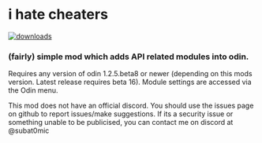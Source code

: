 # i hate cheaters 

[![downloads](https://img.shields.io/github/downloads/SubAt0m1c/HateCheaters/total?style=for-the-badge)](https://github.com/SubAt0m1c/HateCheaters)

### (fairly) simple mod which adds API related modules into odin.
Requires any version of odin 1.2.5.beta8 or newer (depending on this mods version. Latest release requires beta 16). Module settings are accessed via the Odin menu.

This mod does not have an official discord. You should use the issues page on github to report issues/make suggestions.
If its a security issue or something unable to be publicised, you can contact me on discord at @subat0mic
